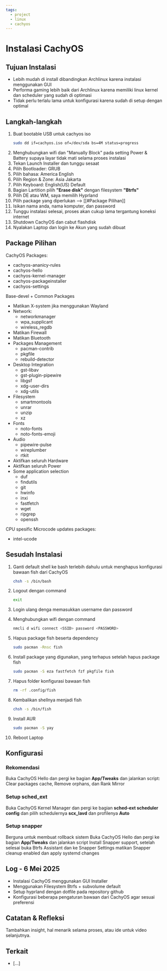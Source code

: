 ```yaml
---
tags:
  - project
  - linux
  - cachyos
---
```


# Instalasi CachyOS

## Tujuan Instalasi

- Lebih mudah di install dibandingkan Archlinux karena instalasi menggunakan GUI
- Performa gaming lebih baik dari Archlinux karena memiliki linux kernel dan scheduler yang sudah di optimasi
- Tidak perlu terlalu lama untuk konfigurasi karena sudah di setup dengan optimal

## Langkah-langkah

1. Buat bootable USB untuk cachyos iso
	```bash
	sudo dd if=cachyos.iso of=/dev/sda bs=4M status=progress
	```
2. Menghubungkan wifi dan "Manually Block" pada setting Power & Battery supaya layar tidak mati selama proses instalasi
3. Tekan Launch Installer dan tunggu sesaat
4. Pilih Bootloader: GRUB
5. Pilih bahasa: America English
6. Pilih Region & Zone: Asia Jakarta
7. Pilih Keyboard: English(US) Default
8. Bagian Lartition pilih **"Erase disk"** dengan filesystem **"Btrfs"**
9. Pilih DE atau WM, saya memilih Hyprland
10. Pilih package yang diperlukan --> [[#Package Pilihan]]
11. Isikan nama anda, nama komputer, dan password
12. Tunggu instalasi selesai, proses akan cukup lama tergantung koneksi internet
13. Shutdown CachyOS dan cabut flashdisk
14. Nyalakan Laptop dan login ke Akun yang sudah dibuat

## Package Pilihan

CachyOS Packages: 
- cachyos-ananicy-rules
- cachyos-hello
- cachyos-kernel-manager
- cachyos-packageinstaller
- cachyos-settings

Base-devel + Common Packages
- Matikan X-system jika menggunakan Wayland
- Network:
	- networkmanager
	- wpa_supplicant
	- wireless_regdb
- Matikan Firewall
- Matikan Bluetooth
- Packages Management
	- pacman-contrib
	- pkgfile
	- rebuild-detector
- Desktop Integration
	- gst-libav
	- gst-plugin-pipewire
	- libgsf
	- xdg-user-dirs
	- xdg-utils
- Filesystem
	- smartmontools
	- unrar
	- unzip
	- xz
- Fonts
	- noto-fonts
	- noto-fonts-emoji
- Audio
	- pipewire-pulse
	- wireplumber
	- rtkit
- Aktifkan seluruh Hardware
- Aktifkan seluruh Power
- Some application selection
	- duf
	- findutils
	- git
	- hwinfo
	- inxi
	- fastfetch
	- wget
	- ripgrep
	- openssh

CPU spesific Microcode updates packages: 
- intel-ucode

## Sesudah Instalasi

1. Ganti default shell ke bash terlebih dahulu untuk menghapus konfigurasi bawaan fish dari CachyOS
	```bash
	chsh -s /bin/bash
	```

2. Logout dengan command
	```bash
	exit
	```

3. Login ulang denga memasukkan username dan password

4. Menghubungkan wifi dengan command
	```bash
	nmcli d wifi connect <SSID> password <PASSWORD>
	```

5. Hapus package fish beserta dependency
	```bash
	sudo pacman -Rnsc fish
	```

6. Install package yang digunakan, yang terhapus setelah hapus package fish
	```bash
	sudo pacman -S eza fastfetch fzf pkgfile fish
	```

7. Hapus folder konfigurasi bawaan fish
	```bash
	rm -rf .config/fish
	```

8. Kembalikan shellnya menjadi fish
	```bash
	chsh -s /bin/fish
	```

9. Install AUR
	```bash
	sudo pacman -S yay
	```

10. Reboot Laptop

## Konfigurasi

### Rekomendasi
Buka CachyOS Hello dan pergi ke bagian **App/Tweaks** dan jalankan script: Clear packages cache, Remove orphans, dan Rank Mirror

### Setup sched_ext
Buka CachyOS Kernel Manager dan pergi ke bagian **sched-ext scheduler config** dan pilih schedulernya **scx_lavd** dan profilenya **Auto**

### Setup snapper
Berguna untuk membuat rollback sistem
Buka CachyOS Hello dan pergi ke bagian **App/Tweaks** dan jalankan script Install Snapper support, setelah selesai buka Btrfs Assistant dan ke Snapper Settings matikan Snapper cleanup enabled dan apply systemd changes

## Log - 6 Mei 2025
- Instalasi CachyOS menggunakan GUI Installer
- Menggunakan Filesystem Btrfs + subvolume default
- Setup hyprland dengan dotfile pada repository github
- Konfigurasi beberapa pengaturan bawaan dari CachyOS agar sesuai preferensi

## Catatan & Refleksi 

Tambahkan insight, hal menarik selama proses, atau ide untuk video selanjutnya.

## Terkait
- [...]